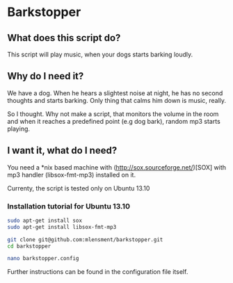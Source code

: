 # Barkstopper

## What does this script do?
This script will play music, when your dogs starts barking loudly.

## Why do I need it?
We have a dog. When he hears a slightest noise at night, he has no second thoughts and starts barking. Only thing that calms him down is music, really. 

So I thought. Why not make a script, that monitors the volume in the room and when it reaches a predefined point (e.g dog bark), random mp3 starts playing.

## I want it, what do I need?

You need a *nix based machine with (http://sox.sourceforge.net/)[SOX] with mp3 handler (libsox-fmt-mp3) installed on it.

Currenty, the script is tested only on Ubuntu 13.10

### Installation tutorial for Ubuntu 13.10

```bash
sudo apt-get install sox
sudo apt-get install libsox-fmt-mp3

git clone git@github.com:mlensment/barkstopper.git
cd barkstopper

nano barkstopper.config
```

Further instructions can be found in the configuration file itself.
